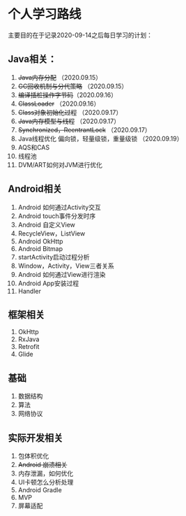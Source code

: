 # 个人学习路线

主要目的在于记录2020-09-14之后每日学习的计划：

## Java相关：

1. ~~Java内存分配~~ （2020.09.15）
2. ~~GC回收机制与分代策略~~ （2020.09.15）
3.  ~~编译插桩操作字节码~~（2020.09.16）
4. ~~ClassLoader~~ （2020.09.16）
5. ~~Class对象初始化过程~~ （2020.09.17）
6. ~~Java内存模型与线程~~ （2020.09.17）
7. ~~Synchronized，ReentrantLock~~ （2020.09.17）
8. Java线程优化 偏向锁，轻量级锁，重量级锁 （2020.09.19）
9. AQS和CAS
10. 线程池
11. DVM/ART如何对JVM进行优化

## Android相关

1. Android 如何通过Activity交互
2. Android touch事件分发时序
3. Android 自定义View
4. RecycleView，ListView
5. Android OkHttp
6. Android Bitmap
7. startActivity启动过程分析
8. Window，Activity，View三者关系
9. Android 如何通过View进行渲染
10. Android App安装过程
11. Handler

## 框架相关

1. OkHttp
2. RxJava
3. Retrofit
4. Glide

## 基础

1. 数据结构
2. 算法
3. 网络协议

## 实际开发相关

1. 包体积优化
2. ~~Android 崩溃相关~~
3. 内存泄漏，如何优化
4. UI卡顿怎么分析处理
5. Android Gradle
6. MVP
7. 屏幕适配



